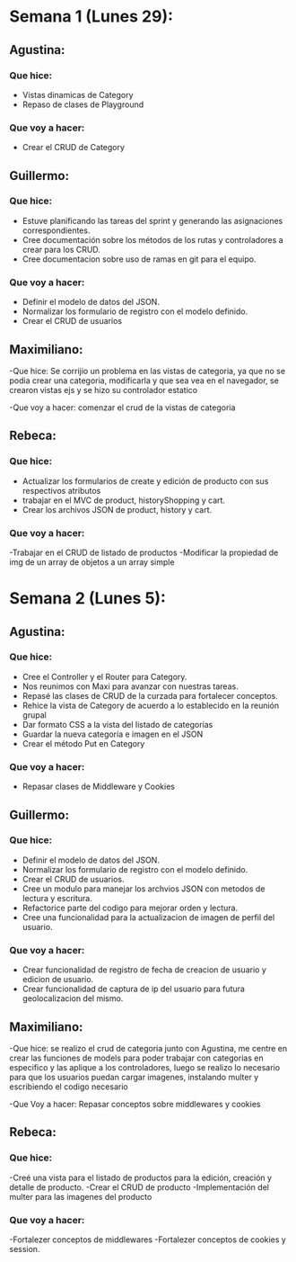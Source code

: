 # Semana 1 (Lunes 29):

## Agustina:
### Que hice: 
- Vistas dinamicas de Category
- Repaso de clases de Playground
### Que voy a hacer:
- Crear el CRUD de Category

## Guillermo:
### Que hice: 
- Estuve planificando las tareas del sprint y generando las asignaciones correspondientes.
- Cree documentación sobre los métodos de los rutas y controladores a crear para los CRUD.
- Cree documentacion sobre uso de ramas en git para el equipo.
### Que voy a hacer:
- Definir el modelo de datos del JSON.
- Normalizar los formulario de registro con el modelo definido.
- Crear el CRUD de usuarios

## Maximiliano:
-Que hice:
Se corrijio un problema en las vistas de categoria, ya que no se podia crear una categoria, modificarla y que sea vea en el navegador, se crearon vistas ejs y se hizo su controlador estatico


-Que voy a hacer:
 comenzar el crud de la vistas de categoria 

## Rebeca:
### Que hice: 
- Actualizar los formularios de create y edición de producto con sus respectivos atributos
- trabajar en el MVC de product, historyShopping y cart.
- Crear los archivos JSON de product, history y cart.

### Que voy a hacer:
-Trabajar en el CRUD de listado de productos
-Modificar la propiedad de img de un array de objetos a un array simple

# Semana 2 (Lunes 5):

## Agustina:
### Que hice: 
- Cree el Controller y el Router para Category.
- Nos reunimos con Maxi para avanzar con nuestras tareas.
- Repasé las clases de CRUD de la curzada para fortalecer conceptos.
- Rehice la vista de Category de acuerdo a lo establecido en la reunión grupal
- Dar formato CSS a la vista del listado de categorías
- Guardar la nueva categoría e imagen en el JSON
- Crear el método Put en Category
### Que voy a hacer:
- Repasar clases de Middleware y Cookies

## Guillermo:
### Que hice: 
- Definir el modelo de datos del JSON.
- Normalizar los formulario de registro con el modelo definido.
- Crear el CRUD de usuarios.
- Cree un modulo para manejar los archvios JSON con metodos de lectura y escritura.
- Refactorice parte del codigo para mejorar orden y lectura.
- Cree una funcionalidad para la actualizacion de imagen de perfil del usuario.
### Que voy a hacer:
- Crear funcionalidad de registro de fecha de creacion de usuario y edicion de usuario.
- Crear funcionalidad de captura de ip del usuario para futura geolocalizacion del mismo.

## Maximiliano:
 -Que hice:
se realizo el crud de categoria junto con Agustina, me centre en crear las funciones de models para poder trabajar con categorias en especifico y las aplique a los controladores, luego se realizo lo necesario para que los usuarios puedan cargar imagenes, instalando multer y escribiendo el codigo necesario

-Que Voy a hacer:
Repasar conceptos sobre middlewares y cookies


## Rebeca:
### Que hice: 
-Creé una vista para el listado de productos para la edición, creación y detalle de producto.
-Crear el CRUD de producto
-Implementación del multer para las imagenes del producto 

### Que voy a hacer:
-Fortalezer conceptos de middlewares
-Fortalezer conceptos de cookies y session.
